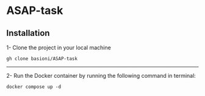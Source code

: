 # ASAP-task

<h2>Installation</h2>
<p>
  1- Clone the project in your local machine
</p>
<code>gh clone basioni/ASAP-task </code>
<hr>
<p>
  2- Run the Docker container by running the following command in terminal:
</p>
<code>docker compose up -d</code>
